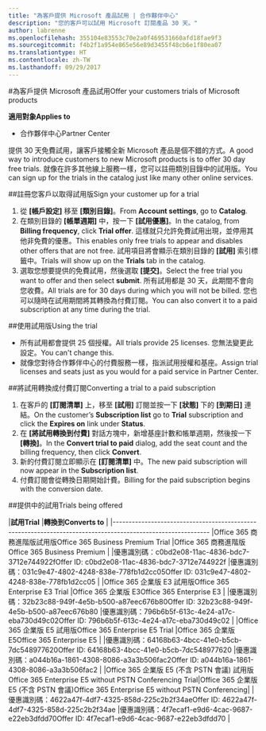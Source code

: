 ```yaml
---
title: "為客戶提供 Microsoft 產品試用 | 合作夥伴中心"
description: "您的客戶可以試用 Microsoft 訂閱產品 30 天。"
author: labrenne
ms.openlocfilehash: 355104e83553c70e2a0f469531660afd18fae9f3
ms.sourcegitcommit: f4b2f1a954e865e56e89d3455f48cb6e1f80ea07
ms.translationtype: HT
ms.contentlocale: zh-TW
ms.lasthandoff: 09/29/2017
---
```

#<a name="offer-your-customers-trials-of-microsoft-products"></a><span data-ttu-id="c474d-103">為客戶提供 Microsoft 產品試用</span><span class="sxs-lookup"><span data-stu-id="c474d-103">Offer your customers trials of Microsoft products</span></span>

**<span data-ttu-id="c474d-104">適用對象</span><span class="sxs-lookup"><span data-stu-id="c474d-104">Applies to</span></span>**

-  <span data-ttu-id="c474d-105">合作夥伴中心</span><span class="sxs-lookup"><span data-stu-id="c474d-105">Partner Center</span></span>

<span data-ttu-id="c474d-106">提供 30 天免費試用，讓客戶接觸全新 Microsoft 產品是個不錯的方式。</span><span class="sxs-lookup"><span data-stu-id="c474d-106">A good way to introduce customers to new Microsoft products is to offer 30 day free trials.</span></span> <span data-ttu-id="c474d-107">就像在許多其他線上服務一樣，您可以註冊類別目錄中的試用版。</span><span class="sxs-lookup"><span data-stu-id="c474d-107">You can sign up for the trials in the catalog just like many other online services.</span></span>  

##<a name="sign-your-customer-up-for-a-trial"></a><span data-ttu-id="c474d-108">註冊您客戶以取得試用版</span><span class="sxs-lookup"><span data-stu-id="c474d-108">Sign your customer up for a trial</span></span>

1.  <span data-ttu-id="c474d-109">從 **\[帳戶設定\]** 移至 **\[類別目錄\]**。</span><span class="sxs-lookup"><span data-stu-id="c474d-109">From **Account settings**, go to **Catalog**.</span></span> 
2.  <span data-ttu-id="c474d-110">在類別目錄的 **\[帳單週期\]** 中，按一下 **\[試用優惠\]**。</span><span class="sxs-lookup"><span data-stu-id="c474d-110">In the catalog, from **Billing frequency**, click **Trial offer**.</span></span> <span data-ttu-id="c474d-111">這樣就只允許免費試用出現，並停用其他非免費的優惠。</span><span class="sxs-lookup"><span data-stu-id="c474d-111">This enables only free trials to appear and disables other offers that are not free.</span></span> <span data-ttu-id="c474d-112">試用項目將會顯示在類別目錄的 **\[試用\]** 索引標籤中。</span><span class="sxs-lookup"><span data-stu-id="c474d-112">Trials will show up on the **Trials** tab in the catalog.</span></span>
3.  <span data-ttu-id="c474d-113">選取您想要提供的免費試用，然後選取 **\[提交\]**。</span><span class="sxs-lookup"><span data-stu-id="c474d-113">Select the free trial you want to offer and then select **submit**.</span></span> <span data-ttu-id="c474d-114">所有試用都是 30 天，此期間不會向您收費。</span><span class="sxs-lookup"><span data-stu-id="c474d-114">All trials are for 30 days during which you will not be billed.</span></span> <span data-ttu-id="c474d-115">您也可以隨時在試用期間將其轉換為付費訂閱。</span><span class="sxs-lookup"><span data-stu-id="c474d-115">You can also convert it to a paid subscription at any time during the trial.</span></span>

##<a name="using-the-trial"></a><span data-ttu-id="c474d-116">使用試用版</span><span class="sxs-lookup"><span data-stu-id="c474d-116">Using the trial</span></span>

- <span data-ttu-id="c474d-117">所有試用都會提供 25 個授權。</span><span class="sxs-lookup"><span data-stu-id="c474d-117">All trials provide 25 licenses.</span></span> <span data-ttu-id="c474d-118">您無法變更此設定。</span><span class="sxs-lookup"><span data-stu-id="c474d-118">You can't change this.</span></span>
- <span data-ttu-id="c474d-119">就像您對待合作夥伴中心的付費服務一樣，指派試用授權和基座。</span><span class="sxs-lookup"><span data-stu-id="c474d-119">Assign trial licenses and seats just as you would for a paid service in Partner Center.</span></span>

##<a name="converting-a-trial-to-a-paid-subscription"></a><span data-ttu-id="c474d-120">將試用轉換成付費訂閱</span><span class="sxs-lookup"><span data-stu-id="c474d-120">Converting a trial to a paid subscription</span></span>

1.  <span data-ttu-id="c474d-121">在客戶的 **\[訂閱清單\]** 上，移至 **\[試用\]** 訂閱並按一下 **\[狀態\]** 下的 **[到期日]** 連結。</span><span class="sxs-lookup"><span data-stu-id="c474d-121">On the customer’s **Subscription list** go to **Trial** subscription and click the **Expires on** link under **Status**.</span></span>
2.  <span data-ttu-id="c474d-122">在 **\[將試用轉換到付費\]** 對話方塊中，新增基座計數和帳單週期，然後按一下 **\[轉換\]**。</span><span class="sxs-lookup"><span data-stu-id="c474d-122">In the **Convert trial to paid** dialog, add the seat count and the billing frequency, then click **Convert**.</span></span>
3.  <span data-ttu-id="c474d-123">新的付費訂閱立即顯示在 **\[訂閱清單\]** 中。</span><span class="sxs-lookup"><span data-stu-id="c474d-123">The new paid subscription will now appear in the **Subscription list**.</span></span>
4.  <span data-ttu-id="c474d-124">付費訂閱會從轉換日期開始計費。</span><span class="sxs-lookup"><span data-stu-id="c474d-124">Billing for the paid subscription begins with the conversion date.</span></span>

##<a name="trials-being-offered"></a><span data-ttu-id="c474d-125">提供中的試用</span><span class="sxs-lookup"><span data-stu-id="c474d-125">Trials being offered</span></span> 

|**<span data-ttu-id="c474d-126">試用</span><span class="sxs-lookup"><span data-stu-id="c474d-126">Trial</span></span>**                                               |**<span data-ttu-id="c474d-127">轉換到</span><span class="sxs-lookup"><span data-stu-id="c474d-127">Converts to</span></span>**                                   |
|------------------------------------------------------------------------------------------------------------
|<span data-ttu-id="c474d-128">Office 365 商務進階版試用版</span><span class="sxs-lookup"><span data-stu-id="c474d-128">Office 365 Business Premium Trial</span></span>                       |<span data-ttu-id="c474d-129">Office 365 商務進階版</span><span class="sxs-lookup"><span data-stu-id="c474d-129">Office 365 Business Premium</span></span>                       |
|<span data-ttu-id="c474d-130">優惠識別碼：c0bd2e08-11ac-4836-bdc7-3712e744922f</span><span class="sxs-lookup"><span data-stu-id="c474d-130">Offer ID: c0bd2e08-11ac-4836-bdc7-3712e744922f</span></span>          |<span data-ttu-id="c474d-131">優惠識別碼：031c9e47-4802-4248-838e-778fb1d2cc05</span><span class="sxs-lookup"><span data-stu-id="c474d-131">Offer ID: 031c9e47-4802-4248-838e-778fb1d2cc05</span></span>    |
|<span data-ttu-id="c474d-132">Office 365 企業版 E3 試用版</span><span class="sxs-lookup"><span data-stu-id="c474d-132">Office 365 Enterprise E3 Trial</span></span>                          |<span data-ttu-id="c474d-133">Office 365 企業版 E3</span><span class="sxs-lookup"><span data-stu-id="c474d-133">Office 365 Enterprise E3</span></span>                          |
|<span data-ttu-id="c474d-134">優惠識別碼：32b23c88-949f-4e5b-b500-a87eec676b80</span><span class="sxs-lookup"><span data-stu-id="c474d-134">Offer ID: 32b23c88-949f-4e5b-b500-a87eec676b80</span></span>          |<span data-ttu-id="c474d-135">優惠識別碼：796b6b5f-613c-4e24-a17c-eba730d49c02</span><span class="sxs-lookup"><span data-stu-id="c474d-135">Offer ID: 796b6b5f-613c-4e24-a17c-eba730d49c02</span></span>    |
|<span data-ttu-id="c474d-136">Office 365 企業版 E5 試用版</span><span class="sxs-lookup"><span data-stu-id="c474d-136">Office 365 Enterprise E5 Trial</span></span>                          |<span data-ttu-id="c474d-137">Office 365 企業版 E5</span><span class="sxs-lookup"><span data-stu-id="c474d-137">Office 365 Enterprise E5</span></span>                          |
|<span data-ttu-id="c474d-138">優惠識別碼：64168b63-4bcc-41e0-b5cb-7dc548977620</span><span class="sxs-lookup"><span data-stu-id="c474d-138">Offer ID: 64168b63-4bcc-41e0-b5cb-7dc548977620</span></span>          |<span data-ttu-id="c474d-139">優惠識別碼：a044b16a-1861-4308-8086-a3a3b506fac2</span><span class="sxs-lookup"><span data-stu-id="c474d-139">Offer ID: a044b16a-1861-4308-8086-a3a3b506fac2</span></span>    |
|<span data-ttu-id="c474d-140">Office 365 企業版 E5 (不含 PSTN 會議) 試用版</span><span class="sxs-lookup"><span data-stu-id="c474d-140">Office 365 Enterprise E5 without PSTN Conferencing Trial</span></span>|<span data-ttu-id="c474d-141">Office 365 企業版 E5 (不含 PSTN 會議)</span><span class="sxs-lookup"><span data-stu-id="c474d-141">Office 365 Enterprise E5 without PSTN Conferencing</span></span>|
|<span data-ttu-id="c474d-142">優惠識別碼：4622a47f-4df7-4325-858d-225c2b2f34ae</span><span class="sxs-lookup"><span data-stu-id="c474d-142">Offer ID: 4622a47f-4df7-4325-858d-225c2b2f34ae</span></span>          |<span data-ttu-id="c474d-143">優惠識別碼：4f7ecaf1-e9d6-4cac-9687-e22eb3dfdd70</span><span class="sxs-lookup"><span data-stu-id="c474d-143">Offer ID: 4f7ecaf1-e9d6-4cac-9687-e22eb3dfdd70</span></span>    |



















